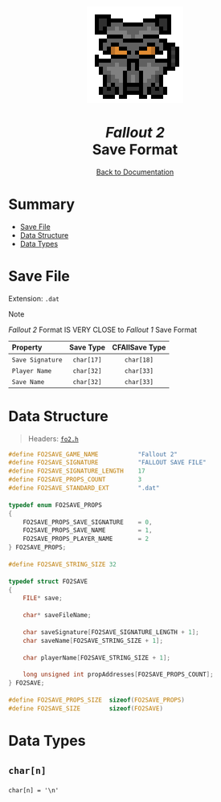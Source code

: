 <div align="center">

![Fallout 2 Logo 192x192](../assets/fo2/fo2_logo_192x192.png)

# *Fallout 2*<br /> Save Format

[Back to Documentation](../DOCS.md)

</div>



# Summary

* [Save File](#save-file)
* [Data Structure](#data-structure)
* [Data Types](#data-types)



# Save File

Extension: `.dat`

> [!NOTE]
> *Fallout 2* Format IS VERY CLOSE to *Fallout 1* Save Format

| Property         | Save Type  | CFAllSave Type |
| :--------------- | :--------: | :------------: |
| `Save Signature` | `char[17]` | `char[18]`     |
| `Player Name`    | `char[32]` | `char[33]`     |
| `Save Name`      | `char[32]` | `char[33]`     |



# Data Structure

> Headers: [`fo2.h`](../src/fo2.h)

```c
#define FO2SAVE_GAME_NAME           "Fallout 2"
#define FO2SAVE_SIGNATURE           "FALLOUT SAVE FILE"
#define FO2SAVE_SIGNATURE_LENGTH    17
#define FO2SAVE_PROPS_COUNT         3
#define FO2SAVE_STANDARD_EXT        ".dat"

typedef enum FO2SAVE_PROPS
{
    FO2SAVE_PROPS_SAVE_SIGNATURE    = 0,
    FO2SAVE_PROPS_SAVE_NAME         = 1,
    FO2SAVE_PROPS_PLAYER_NAME       = 2
} FO2SAVE_PROPS;

#define FO2SAVE_STRING_SIZE 32

typedef struct FO2SAVE
{
    FILE* save;

    char* saveFileName;

    char saveSignature[FO2SAVE_SIGNATURE_LENGTH + 1];
    char saveName[FO2SAVE_STRING_SIZE + 1];

    char playerName[FO2SAVE_STRING_SIZE + 1];

    long unsigned int propAddresses[FO2SAVE_PROPS_COUNT];
} FO2SAVE;

#define FO2SAVE_PROPS_SIZE  sizeof(FO2SAVE_PROPS)
#define FO2SAVE_SIZE        sizeof(FO2SAVE)
```



# Data Types

## `char[n]`

`char[n] = '\n'`
